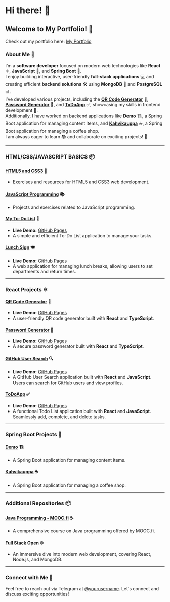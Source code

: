 # Hi there! 👋

## Welcome to My Portfolio! 🎉
Check out my portfolio here: [My Portfolio](https://shahtaa.github.io/my-portfolio)

### About Me 💼  
I’m a **software developer** focused on modern web technologies like **React** ⚛️, **JavaScript** 📜, and **Spring Boot** 🚀.  
I enjoy building interactive, user-friendly **full-stack applications** 💻 and creating efficient **backend solutions** 🛠️ using **MongoDB** 🍃 and **PostgreSQL** 📊.  
I’ve developed various projects, including the **[QR Code Generator](https://shahtaa.github.io/wifi-qr-generator/)** 📱, **[Password Generator](https://shahtaa.github.io/password-generator/)** 🔐, and **[ToDoApp](https://shahtaa.github.io/todoapp/)** ✅, showcasing my skills in frontend development 🎨.  
Additionally, I have worked on backend applications like **[Demo](#)** 🏗️, a Spring Boot application for managing content items, and **[Kahvikauppa](#)** ☕, a Spring Boot application for managing a coffee shop.  
I am always eager to learn 📚 and collaborate on exciting projects! 🌟

---
### HTML/CSS/JAVASCRIPT BASICS 📦

#### [HTML5 and CSS3](https://github.com/Shahtaa/html5-ja-css3) 🎨
- Exercises and resources for HTML5 and CSS3 web development.

#### [JavaScript Programming](https://github.com/Shahtaa/javascript-ohjelmointi) 📚
- Projects and exercises related to JavaScript programming.

#### [My To-Do List](https://github.com/shahtaa/myToDoList) 📝
- **Live Demo:** [GitHub Pages](https://shahtaa.github.io/myToDoList/)
- A simple and efficient To-Do List application to manage your tasks.

#### [Lunch Sign](https://github.com/shahtaa/LunchSign) 🍽️
- **Live Demo:** [GitHub Pages](https://shahtaa.github.io/LunchSign/)
- A web application for managing lunch breaks, allowing users to set departments and return times.

---

### React Projects ⚛️

#### [QR Code Generator](https://github.com/shahtaa/wifi-qr-generator) 📱
- **Live Demo:** [GitHub Pages](https://shahtaa.github.io/wifi-qr-generator/)
- A user-friendly QR code generator built with **React** and **TypeScript**.

#### [Password Generator](https://github.com/Shahtaa/password-generator) 🔐
- **Live Demo:** [GitHub Pages](https://shahtaa.github.io/password-generator/)
- A secure password generator built with **React** and **TypeScript**.

#### [GitHub User Search](https://github.com/Shahtaa/github-user-search-app) 🔍
- **Live Demo:** [GitHub Pages](https://shahtaa.github.io/github-user-search-app/)
- A GitHub User Search application built with **React** and **JavaScript**. Users can search for GitHub users and view profiles.

#### [ToDoApp](https://github.com/Shahtaa/todoapp) ✅
- **Live Demo:** [GitHub Pages](https://shahtaa.github.io/todoapp/)
- A functional Todo List application built with **React** and **JavaScript**. Seamlessly add, complete, and delete tasks.

---

### Spring Boot Projects 🚀

#### [Demo](https://github.com/Shahtaa/demo) 🏗️
- A Spring Boot application for managing content items.

#### [Kahvikauppa](https://github.com/Shahtaa/kahvikauppa) ☕
- A Spring Boot application for managing a coffee shop.

---

### Additional Repositories 📦

#### [Java Programming - MOOC.fi](https://github.com/Shahtaa/hbc-java23S) ☕
- A comprehensive course on Java programming offered by MOOC.fi.

#### [Full Stack Open](https://github.com/Shahtaa/hy-fullstack-part-1) 🌐
- An immersive dive into modern web development, covering React, Node.js, and MongoDB.

---

### Connect with Me 📱

Feel free to reach out via Telegram at [@yourusername](https://t.me/yourusername). Let's connect and discuss exciting opportunities!
